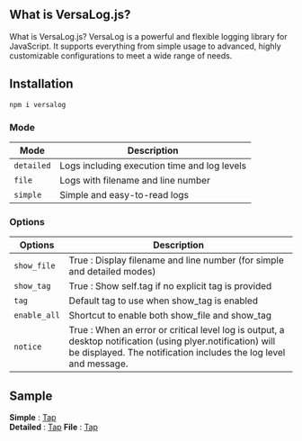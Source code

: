 ## What is VersaLog.js?

What is VersaLog.js?
VersaLog is a powerful and flexible logging library for JavaScript.
It supports everything from simple usage to advanced, highly customizable configurations to meet a wide range of needs.

## Installation

```
npm i versalog
```

### Mode

| Mode         |Description                                   |
| ------------ | -------------------------------------------- |
| `detailed`   | Logs including execution time and log levels |
| `file`       | Logs with filename and line number           |
| `simple`     | Simple and easy-to-read logs                 |

### Options

| Options      |Description                                   |
| ------------ | --------------------------------------------------------------          |
| `show_file`  | True : Display filename and line number (for simple and detailed modes) |
| `show_tag`   | True : Show self.tag if no explicit tag is provided                     |
| `tag`        | Default tag to use when show_tag is enabled                             |
| `enable_all` | Shortcut to enable both show_file and show_tag                          |
| `notice`           | True : When an error or critical level log is output, a desktop notification (using plyer.notification) will be displayed. The notification includes the log level and message.                   |

## Sample

**Simple** : [Tap](https://github.com/kayu0514/VersaLog.js/blob/main/tests/simple_test.js)  
**Detailed** : [Tap](https://github.com/kayu0514/VersaLog.js/blob/main/tests/detailed_test.js)
**File** : [Tap](https://github.com/kayu0514/VersaLog.js/blob/main/tests/file_test.js)
